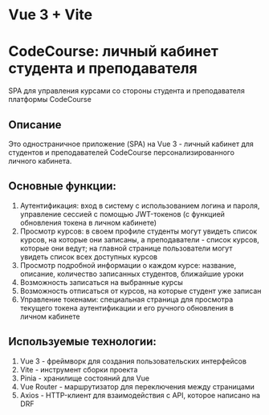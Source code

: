 # Vue 3 + Vite

# CodeCourse: личный кабинет студента и преподавателя

SPA для управления курсами со стороны студента и преподавателя платформы CodeCourse

## Описание

Это одностраничное приложение (SPA) на Vue 3 - личный кабинет для студентов и преподавателей CodeCourse персонализированного личного кабинета. 

## Основные функции:

  1. Аутентификация: вход в систему с использованием логина и пароля, управление сессией с помощью JWT-токенов (с функцией обновления токена в личном кабинете)
  2. Просмотр курсов: в своем профиле студенты могут увидеть список курсов, на которые они записаны, а преподаватели - список курсов, которые они ведут; на главной странице пользователи могут увидеть список всех доступных курсов
  3. Просмотр подробной информации о каждом курсе: название, описание, количество записанных студентов, ближайшие уроки
  4. Возможность записаться на выбранные курсы
  5. Возможность отписаться от курсов, на которые студент уже записан
  8. Управление токенами: специальная страница для просмотра текущего токена аутентификации и его ручного обновления в личном кабинете

## Используемые технологии:

  1. Vue 3 - фреймворк для создания пользовательских интерфейсов
  2. Vite -  инструмент сборки проекта
  3. Pinia - хранилище состояний для Vue
  4. Vue Router - маршрутизатор для переключения между страницами
  5. Axios - HTTP-клиент для взаимодействия с API, которое написано на DRF


